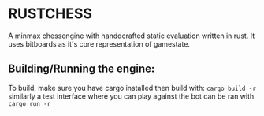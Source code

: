 # RUSTCHESS
A minmax chessengine with handdcrafted static evaluation written in rust. It uses bitboards as it's core 
representation of gamestate. 

## Building/Running the engine: 
To build, make sure you have cargo installed then build with: `cargo build -r` similarly a
test interface where you can play against the bot can be ran with `cargo run -r`





